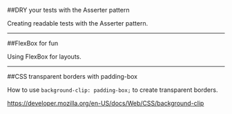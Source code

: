 


##DRY your tests with the Asserter pattern
  
Creating readable tests with the Asserter pattern.

  
---


##FlexBox for fun
  
Using FlexBox for layouts.


---
  
  
##CSS transparent borders with padding-box
  
How to use ```background-clip: padding-box;``` to create transparent borders.
  
  https://developer.mozilla.org/en-US/docs/Web/CSS/background-clip
